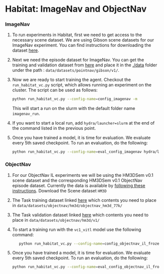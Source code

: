 # Habitat: ImageNav and ObjectNav

### ImageNav
1. To run experiments in Habitat, first we need to get access to the necessary scene dataset. We are using Gibson scene datasets for our ImageNav experiment. You can find instructions for downloading the dataset [here](https://github.com/facebookresearch/habitat-sim/blob/main/DATASETS.md#gibson-and-3dscenegraph-datasets).

1. Next we need the episode dataset for ImageNav. You can get the training and validation dataset from [here](https://dl.fbaipublicfiles.com/habitat/data/datasets/pointnav/gibson/v1/pointnav_gibson_v1.zip) and place it in the [./data](./data) folder under the path : `data/datasets/pointnav/gibson/v1/`. 

1. Now we are ready to start training the agent. Checkout the `run_habitat_vc.py` script, which allows running an experiment on the cluster. The script can be used as follows:
   ```bash
   python run_habitat_vc.py --config-name=config_imagenav -m 
   ```
   This will start a run on the slurm with the default folder name `imagenav_run`.

1. If you want to start a local run, add `hydra/launcher=slurm` at the end of the command listed in the previous point.

1. Once you have trained a model, it is time for evaluation. We evaluate every 5th saved checkpoint. To run an evaluation, do the following:
   ```bash
   python run_habitat_vc.py --config-name=eval_config_imagenav hydra/launcher=slurm_eval NUM_ENVIRONMENTS=14 -m
   ```

### ObjectNav
1. For our ObjectNav IL experiments we will be using the HM3DSem v0.1 scene dataset and the corresponding HM3DSem v0.1 ObjectNav episode dataset. Currently the data is available by [following these instructions](https://github.com/facebookresearch/habitat-sim/blob/main/DATASETS.md#downloading-hm3d-with-the-download-utility). Download the Scene dataset `HM3D` 

1. The Task training dataset linked [here](https://habitat-on-web.s3.amazonaws.com/pirlnav_release/objectnav_hm3d_hd.zip) which contents you need to place in `data/datasets/objectnav/hm3d/objectnav_hm3d_77k/`

1. The Task validation dataset linked [here](https://dl.fbaipublicfiles.com/habitat/data/datasets/objectnav/hm3d/v1/objectnav_hm3d_v1.zip) which contents you need to place in `data/datasets/objectnav/hm3d/v1/`

1. To start a training run with the `vc1_vitl` model use the following command: 
   ```bash
      python run_habitat_vc.py --config-name=config_objectnav_il_frozen WANDB.name=Objectnav_first_experiment model=vc1_vitl -m
   ```

1. Once you have trained a model, it is time for evaluation. We evaluate every 5th saved checkpoint. To run an evaluation, do the following:
   ```bash
   python run_habitat_vc.py --config-name=eval_config_objectnav_il_frozen WANDB.name=Objectnav_first_experiment model=vc1_vitl  hydra/launcher=slurm_eval NUM_ENVIRONMENTS=30 -m
   ```
